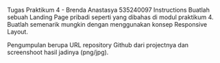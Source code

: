 Tugas Praktikum 4 - Brenda Anastasya 535240097
Instructions
Buatlah sebuah Landing Page pribadi seperti yang dibahas di modul praktikum 4. Buatlah semenarik mungkin dengan menggunakan konsep Responsive Layout.

Pengumpulan berupa URL repository Github dari projectnya dan screenshoot hasil jadinya (png/jpg).
